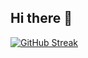## Hi there 👋

<!--
**SierraJY/SierraJY** is a ✨ _special_ ✨ repository because its `README.md` (this file) appears on your GitHub profile.

Here are some ideas to get you started:

- 🔭 I’m currently working on ...
- 🌱 I’m currently learning ...
- 👯 I’m looking to collaborate on ...
- 🤔 I’m looking for help with ...
- 💬 Ask me about ...
- 📫 How to reach me: ...
- 😄 Pronouns: ...
- ⚡ Fun fact: ...
-->

[![GitHub Streak](https://streak-stats.demolab.com?user=SierraJY%20(%20JuYeon%20Park%20)&theme=github-light&date_format=M%20j%5B%2C%20Y%5D)](https://git.io/streak-stats)
